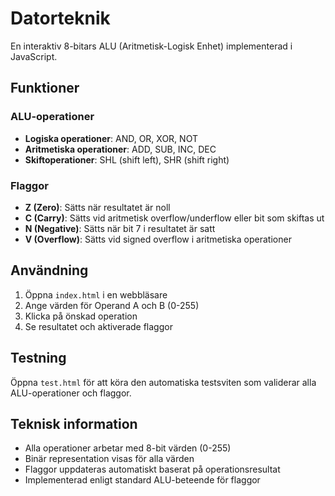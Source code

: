# Datorteknik

En interaktiv 8-bitars ALU (Aritmetisk-Logisk Enhet) implementerad i JavaScript.

## Funktioner

### ALU-operationer
- **Logiska operationer**: AND, OR, XOR, NOT
- **Aritmetiska operationer**: ADD, SUB, INC, DEC
- **Skiftoperationer**: SHL (shift left), SHR (shift right)

### Flaggor
- **Z (Zero)**: Sätts när resultatet är noll
- **C (Carry)**: Sätts vid aritmetisk overflow/underflow eller bit som skiftas ut
- **N (Negative)**: Sätts när bit 7 i resultatet är satt
- **V (Overflow)**: Sätts vid signed overflow i aritmetiska operationer

## Användning

1. Öppna `index.html` i en webbläsare
2. Ange värden för Operand A och B (0-255)
3. Klicka på önskad operation
4. Se resultatet och aktiverade flaggor

## Testning

Öppna `test.html` för att köra den automatiska testsviten som validerar alla ALU-operationer och flaggor.

## Teknisk information

- Alla operationer arbetar med 8-bit värden (0-255)
- Binär representation visas för alla värden
- Flaggor uppdateras automatiskt baserat på operationsresultat
- Implementerad enligt standard ALU-beteende för flaggor
